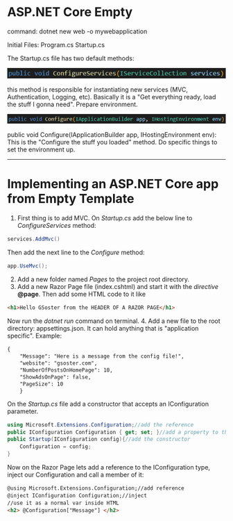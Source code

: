 # ASP.NET Core Empty

command: dotnet new web -o mywebapplication

Initial Files:
Program.cs
Startup.cs

The Startup.cs file has two default methods:

![configureServices](https://github.com/GSoster/ASP.NETCore-Lab/blob/master/images/aspnet-startup-configureServices.PNG)  

this method is responsible for instantiating new services (MVC, Authentication, Logging, etc). Basically it is a "Get everything ready, load the stuff I gonna need". Prepare environment.

![configure](https://github.com/GSoster/ASP.NETCore-Lab/blob/master/images/aspnet-startup-configure.PNG)  

public void Configure(IApplicationBuilder app, IHostingEnvironment env):
This is the "Configure the stuff you loaded" method. Do specific things to set the environment up.

---------

# Implementing an ASP.NET Core app from Empty Template 
1. First thing is to add MVC. 
On *Startup.cs* add the below line to *ConfigureServices* method:
```CS
services.AddMvc()
```
Then add the next line to the *Configure* method:
```CS
app.UseMvc();
```
2. Add a new folder named *Pages* to the project root directory.
3. Add a new Razor Page file (index.cshtml) and start it with the *directive* **@page**. Then add some HTML code to it like 
```HTML
<h1>Hello GSoster from the HEADER OF A RAZOR PAGE</h1>
```
Now run the *dotnet* *run* command on terminal.
4. Add a new file to the root directory: appsettings.json. It can hold anything that is "application specific". Example: 
```JS
{
    "Message": "Here is a message from the config file!",
    "website": "gsoster.com",
    "NumberOfPostsOnHomePage": 10,
    "ShowAdsOnPage": false,
    "PageSize": 10
    }
```
On the *Startup.cs* file add a constructor that accepts an IConfiguration parameter.
```CS
using Microsoft.Extensions.Configuration;//add the reference
public IConfiguration Configuration { get; set; }//add a property to the class
public Startup(IConfiguration config){//add the constructor
    Configuration = config;
}
```
Now on the Razor Page lets add a reference to the IConfiguration type, inject our Configuration and call a member of it:
```HTML
@using Microsoft.Extensions.Configuration;//add reference
@inject IConfiguration Configuration;//inject
//use it as a normal var inside HTML
<h2> @Configuration["Message"] </h2>
```